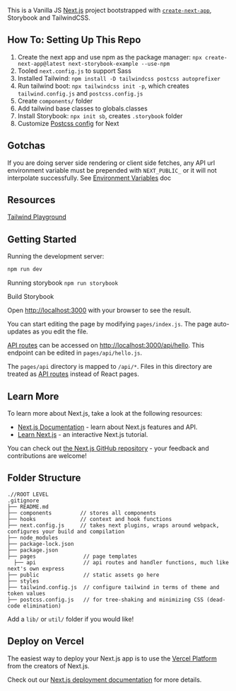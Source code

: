 This is a Vanilla JS [Next.js](https://nextjs.org/) project bootstrapped with [`create-next-app`](https://github.com/vercel/next.js/tree/canary/packages/create-next-app), Storybook and TailwindCSS.

## How To: Setting Up This Repo

1. Create the next app and use npm as the package manager: `npx create-next-app@latest next-storybook-example --use-npm`
1. Tooled `next.config.js` to support Sass
1. Installed Tailwind: `npm install -D tailwindcss postcss autoprefixer`
1. Run tailwind boot: `npx tailwindcss init -p`, which creates `tailwind.config.js` and `postcss.config.js`
1. Create `components/` folder
1. Add tailwind base classes to globals.classes
1. Install Storybook: `npx init sb`, creates `.storybook` folder
1. Customize [Postcss config](https://nextjs.org/docs/advanced-features/customizing-postcss-config#customizing-plugins) for Next

## Gotchas

If you are doing server side rendering or client side fetches, any API url environment variable must be prepended with `NEXT_PUBLIC_` or it will not interpolate successfully. See [Environment Variables](https://nextjs.org/docs/basic-features/environment-variables) doc

## Resources

[Tailwind Playground](https://play.tailwindcss.com/)

## Getting Started

Running the development server:

```bash
npm run dev
```

Running storybook
`npm run storybook`

Build Storybook

Open [http://localhost:3000](http://localhost:3000) with your browser to see the result.

You can start editing the page by modifying `pages/index.js`. The page auto-updates as you edit the file.

[API routes](https://nextjs.org/docs/api-routes/introduction) can be accessed on [http://localhost:3000/api/hello](http://localhost:3000/api/hello). This endpoint can be edited in `pages/api/hello.js`.

The `pages/api` directory is mapped to `/api/*`. Files in this directory are treated as [API routes](https://nextjs.org/docs/api-routes/introduction) instead of React pages.

## Learn More

To learn more about Next.js, take a look at the following resources:

- [Next.js Documentation](https://nextjs.org/docs) - learn about Next.js features and API.
- [Learn Next.js](https://nextjs.org/learn) - an interactive Next.js tutorial.

You can check out [the Next.js GitHub repository](https://github.com/vercel/next.js/) - your feedback and contributions are welcome!

## Folder Structure
```
.//ROOT LEVEL
.gitignore
├── README.md
├── components         // stores all components
├── hooks              // context and hook functions
├── next.config.js     // takes next plugins, wraps around webpack, configures your build and compilation
├── node_modules
├── package-lock.json
├── package.json
├── pages               // page templates
  ├── api               // api routes and handler functions, much like next's own express 
├── public              // static assets go here
├── styles
├── tailwind.config.js  // configure tailwind in terms of theme and token values
├── postcss.config.js   // for tree-shaking and minimizing CSS (dead-code elimination)
```
Add a `lib/` or `util/` folder if you would like!
## Deploy on Vercel

The easiest way to deploy your Next.js app is to use the [Vercel Platform](https://vercel.com/new?utm_medium=default-template&filter=next.js&utm_source=create-next-app&utm_campaign=create-next-app-readme) from the creators of Next.js.

Check out our [Next.js deployment documentation](https://nextjs.org/docs/deployment) for more details.

